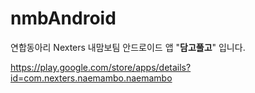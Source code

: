 # nmbAndroid
연합동아리 Nexters 내맘보팀 안드로이드 앱 "**담고풀고**" 입니다.

https://play.google.com/store/apps/details?id=com.nexters.naemambo.naemambo


